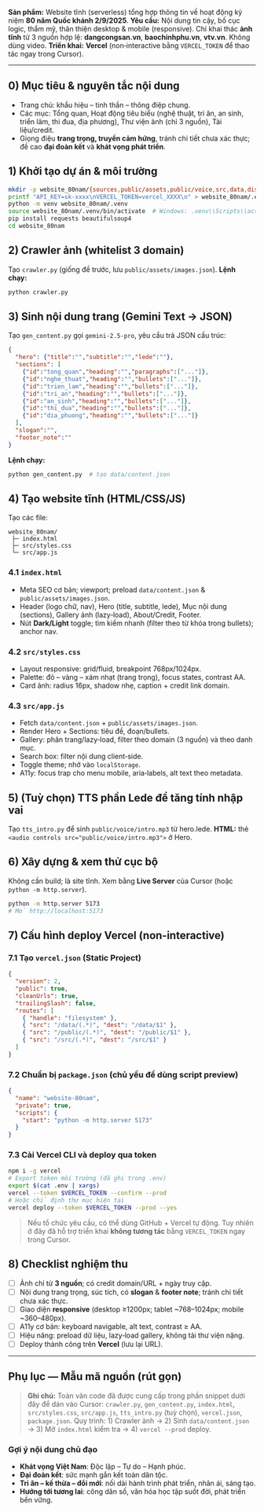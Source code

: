 **Sản phẩm:** Website tĩnh (serverless) tổng hợp thông tin về hoạt động kỷ niệm **80 năm Quốc khánh 2/9/2025**.
**Yêu cầu:** Nội dung tin cậy, bố cục logic, thẩm mỹ, thân thiện desktop & mobile (responsive). Chỉ khai thác **ảnh tĩnh** từ 3 nguồn hợp lệ: **dangcongsan.vn**, **baochinhphu.vn**, **vtv.vn**. Không dùng video.
**Triển khai:** **Vercel** (non‑interactive bằng `VERCEL_TOKEN` để thao tác ngay trong Cursor).

---

## 0) Mục tiêu & nguyên tắc nội dung

* Trang chủ: khẩu hiệu – tinh thần – thông điệp chung.
* Các mục: Tổng quan, Hoạt động tiêu biểu (nghệ thuật, tri ân, an sinh, triển lãm, thi đua, địa phương), Thư viện ảnh (chỉ 3 nguồn), Tài liệu/credit.
* Giọng điệu **trang trọng, truyền cảm hứng**, tránh chi tiết chưa xác thực; đề cao **đại đoàn kết** và **khát vọng phát triển**.

## 1) Khởi tạo dự án & môi trường

```bash
mkdir -p website_80nam/{sources,public/assets,public/voice,src,data,dist}
printf "API_KEY=sk-xxxx\nVERCEL_TOKEN=vercel_XXXX\n" > website_80nam/.env
python -m venv website_80nam/.venv
source website_80nam/.venv/bin/activate  # Windows: .venv\\Scripts\\activate
pip install requests beautifulsoup4
cd website_80nam
```

## 2) Crawler ảnh (whitelist 3 domain)

Tạo `crawler.py` (giống đề trước, lưu `public/assets/images.json`).
**Lệnh chạy:**

```bash
python crawler.py
```

## 3) Sinh nội dung trang (Gemini Text → JSON)

Tạo `gen_content.py` gọi `gemini-2.5-pro`, yêu cầu trả JSON cấu trúc:

```json
{
  "hero": {"title":"","subtitle":"","lede":""},
  "sections": [
    {"id":"tong_quan","heading":"","paragraphs":["..."]},
    {"id":"nghe_thuat","heading":"","bullets":["..."]},
    {"id":"trien_lam","heading":"","bullets":["..."]},
    {"id":"tri_an","heading":"","bullets":["..."]},
    {"id":"an_sinh","heading":"","bullets":["..."]},
    {"id":"thi_dua","heading":"","bullets":["..."]},
    {"id":"dia_phuong","heading":"","bullets":["..."]}
  ],
  "slogan":"",
  "footer_note":""
}
```

**Lệnh chạy:**

```bash
python gen_content.py  # tạo data/content.json
```

## 4) Tạo website tĩnh (HTML/CSS/JS)

Tạo các file:

```
website_80nam/
 ├─ index.html
 ├─ src/styles.css
 └─ src/app.js
```

### 4.1 `index.html`

* Meta SEO cơ bản; viewport; preload `data/content.json` & `public/assets/images.json`.
* Header (logo chữ, nav), Hero (title, subtitle, lede), Mục nội dung (sections), Gallery ảnh (lazy‑load), About/Credit, Footer.
* Nút **Dark/Light** toggle; tìm kiếm nhanh (filter theo từ khóa trong bullets); anchor nav.

### 4.2 `src/styles.css`

* Layout responsive: grid/fluid, breakpoint 768px/1024px.
* Palette: đỏ – vàng – xám nhạt (trang trọng), focus states, contrast AA.
* Card ảnh: radius 16px, shadow nhẹ, caption + credit link domain.

### 4.3 `src/app.js`

* Fetch `data/content.json` + `public/assets/images.json`.
* Render Hero + Sections: tiêu đề, đoạn/bullets.
* Gallery: phân trang/lazy‑load, filter theo domain (3 nguồn) và theo danh mục.
* Search box: filter nội dung client‑side.
* Toggle theme; nhớ vào `localStorage`.
* A11y: focus trap cho menu mobile, aria‑labels, alt text theo metadata.

## 5) (Tuỳ chọn) TTS phần Lede để tăng tính nhập vai

Tạo `tts_intro.py` để sinh `public/voice/intro.mp3` từ hero.lede.
**HTML:** thẻ `<audio controls src="public/voice/intro.mp3">` ở Hero.

## 6) Xây dựng & xem thử cục bộ

Không cần build; là site tĩnh. Xem bằng **Live Server** của Cursor (hoặc `python -m http.server`).

```bash
python -m http.server 5173
# Mở http://localhost:5173
```

## 7) Cấu hình deploy Vercel (non‑interactive)

### 7.1 Tạo `vercel.json` (Static Project)

```json
{
  "version": 2,
  "public": true,
  "cleanUrls": true,
  "trailingSlash": false,
  "routes": [
    { "handle": "filesystem" },
    { "src": "/data/(.*)", "dest": "/data/$1" },
    { "src": "/public/(.*)", "dest": "/public/$1" },
    { "src": "/src/(.*)", "dest": "/src/$1" }
  ]
}
```

### 7.2 Chuẩn bị `package.json` (chủ yếu để dùng script preview)

```json
{
  "name": "website-80nam",
  "private": true,
  "scripts": {
    "start": "python -m http.server 5173"
  }
}
```

### 7.3 Cài Vercel CLI và deploy qua token

```bash
npm i -g vercel
# Export token môi trường (đã ghi trong .env)
export $(cat .env | xargs)
vercel --token $VERCEL_TOKEN --confirm --prod
# Hoặc chỉ định thư mục hiện tại
vercel deploy --token $VERCEL_TOKEN --prod --yes
```

> Nếu tổ chức yêu cầu, có thể dùng GitHub + Vercel tự động. Tuy nhiên ở đây đã hỗ trợ triển khai **không tương tác** bằng `VERCEL_TOKEN` ngay trong Cursor.

## 8) Checklist nghiệm thu

* [ ] Ảnh chỉ từ **3 nguồn**; có credit domain/URL + ngày truy cập.
* [ ] Nội dung trang trọng, súc tích, có **slogan** & **footer note**; tránh chi tiết chưa xác thực.
* [ ] Giao diện **responsive** (desktop ≥1200px; tablet ~768–1024px; mobile ~360–480px).
* [ ] A11y cơ bản: keyboard navigable, alt text, contrast ≥ AA.
* [ ] Hiệu năng: preload dữ liệu, lazy‑load gallery, không tải thư viện nặng.
* [ ] Deploy thành công trên **Vercel** (lưu lại URL).

---

## Phụ lục — Mẫu mã nguồn (rút gọn)

> **Ghi chú:** Toàn văn code đã được cung cấp trong phần snippet dưới đây để dán vào Cursor: `crawler.py`, `gen_content.py`, `index.html`, `src/styles.css`, `src/app.js`, `tts_intro.py` (tuỳ chọn), `vercel.json`, `package.json`.
> Quy trình: 1) Crawler ảnh → 2) Sinh `data/content.json` → 3) Mở `index.html` kiểm tra → 4) `vercel --prod` deploy.

### Gợi ý nội dung chủ đạo

* **Khát vọng Việt Nam**: Độc lập – Tự do – Hạnh phúc.
* **Đại đoàn kết**: sức mạnh gắn kết toàn dân tộc.
* **Tri ân – kế thừa – đổi mới**: nối dài hành trình phát triển, nhân ái, sáng tạo.
* **Hướng tới tương lai**: công dân số, văn hóa học tập suốt đời, phát triển bền vững.
